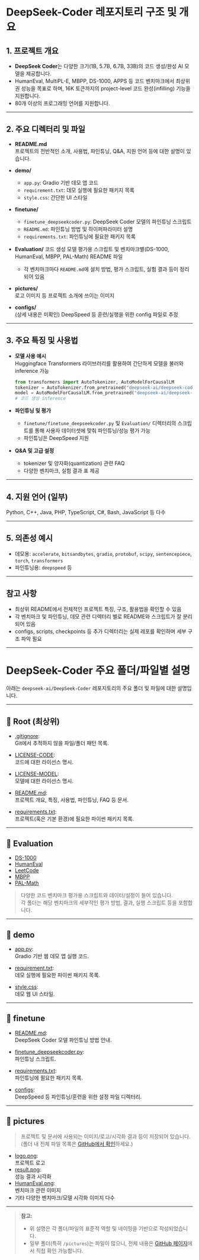 # DeepSeek-Coder 레포지토리 구조 및 개요

## 1. 프로젝트 개요

- **DeepSeek Coder**는 다양한 크기(1B, 5.7B, 6.7B, 33B)의 코드 생성/완성 AI 모델을 제공합니다.
- HumanEval, MultiPL-E, MBPP, DS-1000, APPS 등 코드 벤치마크에서 최상위권 성능을 목표로 하며, 16K 토큰까지의 project-level 코드 완성(infilling) 기능을 지원합니다.
- 80개 이상의 프로그래밍 언어를 지원합니다.

---

## 2. 주요 디렉터리 및 파일

- **README.md**  
  프로젝트의 전반적인 소개, 사용법, 파인튜닝, Q&A, 지원 언어 등에 대한 설명이 있습니다.

- **demo/**
  - `app.py`: Gradio 기반 데모 앱 코드
  - `requirement.txt`: 데모 실행에 필요한 패키지 목록
  - `style.css`: 간단한 UI 스타일

- **finetune/**
  - `finetune_deepseekcoder.py`: DeepSeek Coder 모델의 파인튜닝 스크립트
  - `README.md`: 파인튜닝 방법 및 하이퍼파라미터 설명
  - `requirements.txt`: 파인튜닝에 필요한 패키지 목록

- **Evaluation/**
  코드 생성 모델 평가용 스크립트 및 벤치마크별(DS-1000, HumanEval, MBPP, PAL-Math) README 파일  
  - 각 벤치마크마다 `README.md`에 설치 방법, 평가 스크립트, 실험 결과 등이 정리되어 있음

- **pictures/**  
  로고 이미지 등 프로젝트 소개에 쓰이는 이미지

- **configs/**  
  (상세 내용은 미확인) DeepSpeed 등 훈련/실행을 위한 config 파일로 추정

---

## 3. 주요 특징 및 사용법

- **모델 사용 예시**  
  Huggingface Transformers 라이브러리를 활용하여 간단하게 모델을 불러와 inference 가능  
  ```python
  from transformers import AutoTokenizer, AutoModelForCausalLM
  tokenizer = AutoTokenizer.from_pretrained("deepseek-ai/deepseek-coder-6.7b-instruct", trust_remote_code=True)
  model = AutoModelForCausalLM.from_pretrained("deepseek-ai/deepseek-coder-6.7b-instruct", ...)
  # 코드 생성 inference
  ```

- **파인튜닝 및 평가**  
  - `finetune/finetune_deepseekcoder.py` 및 `Evaluation/` 디렉터리의 스크립트를 통해 사용자 데이터셋에 맞춰 파인튜닝/성능 평가 가능
  - 파인튜닝은 DeepSpeed 지원

- **Q&A 및 고급 설정**  
  - tokenizer 및 양자화(quantization) 관련 FAQ
  - 다양한 벤치마크, 실험 결과 표 제공

---

## 4. 지원 언어 (일부)

Python, C++, Java, PHP, TypeScript, C#, Bash, JavaScript 등 다수

---

## 5. 의존성 예시

- 데모용: `accelerate`, `bitsandbytes`, `gradio`, `protobuf`, `scipy`, `sentencepiece`, `torch`, `transformers`
- 파인튜닝용: `deepspeed` 등

---

## 참고 사항

- 최상위 README에서 전체적인 프로젝트 특징, 구조, 활용법을 확인할 수 있음
- 각 벤치마크 및 파인튜닝, 데모 관련 디렉터리 별로 README와 스크립트가 잘 분리되어 있음
- configs, scripts, checkpoints 등 추가 디렉터리는 실제 레포를 확인하며 세부 구조 파악 필요

---

# DeepSeek-Coder 주요 폴더/파일별 설명

아래는 `deepseek-ai/DeepSeek-Coder` 레포지토리의 주요 폴더 및 파일에 대한 설명입니다.

---

## 📂 Root (최상위)

- [.gitignore](https://github.com/deepseek-ai/DeepSeek-Coder/blob/main/.gitignore):  
  Git에서 추적하지 않을 파일/폴더 패턴 목록.

- [LICENSE-CODE](https://github.com/deepseek-ai/DeepSeek-Coder/blob/main/LICENSE-CODE):  
  코드에 대한 라이선스 명시.

- [LICENSE-MODEL](https://github.com/deepseek-ai/DeepSeek-Coder/blob/main/LICENSE-MODEL):  
  모델에 대한 라이선스 명시.

- [README.md](https://github.com/deepseek-ai/DeepSeek-Coder/blob/main/README.md):  
  프로젝트 개요, 특징, 사용법, 파인튜닝, FAQ 등 문서.

- [requirements.txt](https://github.com/deepseek-ai/DeepSeek-Coder/blob/main/requirements.txt):  
  프로젝트(혹은 기본 환경)에 필요한 파이썬 패키지 목록.

---

## 📂 Evaluation

- [DS-1000](https://github.com/deepseek-ai/DeepSeek-Coder/tree/main/Evaluation/DS-1000)
- [HumanEval](https://github.com/deepseek-ai/DeepSeek-Coder/tree/main/Evaluation/HumanEval)
- [LeetCode](https://github.com/deepseek-ai/DeepSeek-Coder/tree/main/Evaluation/LeetCode)
- [MBPP](https://github.com/deepseek-ai/DeepSeek-Coder/tree/main/Evaluation/MBPP)
- [PAL-Math](https://github.com/deepseek-ai/DeepSeek-Coder/tree/main/Evaluation/PAL-Math)

> 다양한 코드 벤치마크 평가용 스크립트와 데이터/설정이 들어 있습니다.  
> 각 폴더는 해당 벤치마크의 세부적인 평가 방법, 결과, 실행 스크립트 등을 포함합니다.

---

## 📂 demo

- [app.py](https://github.com/deepseek-ai/DeepSeek-Coder/blob/main/demo/app.py):  
  Gradio 기반 웹 데모 앱 실행 코드.

- [requirement.txt](https://github.com/deepseek-ai/DeepSeek-Coder/blob/main/demo/requirement.txt):  
  데모 실행에 필요한 파이썬 패키지 목록.

- [style.css](https://github.com/deepseek-ai/DeepSeek-Coder/blob/main/demo/style.css):  
  데모 웹 UI 스타일.

---

## 📂 finetune

- [README.md](https://github.com/deepseek-ai/DeepSeek-Coder/blob/main/finetune/README.md):  
  DeepSeek Coder 모델 파인튜닝 방법 안내.

- [finetune_deepseekcoder.py](https://github.com/deepseek-ai/DeepSeek-Coder/blob/main/finetune/finetune_deepseekcoder.py):  
  파인튜닝 스크립트.

- [requirements.txt](https://github.com/deepseek-ai/DeepSeek-Coder/blob/main/finetune/requirements.txt):  
  파인튜닝에 필요한 패키지 목록.

- [configs](https://github.com/deepseek-ai/DeepSeek-Coder/tree/main/finetune/configs):  
  DeepSpeed 등 파인튜닝/훈련을 위한 설정 파일 디렉터리.

---

## 📂 pictures

> 프로젝트 및 문서에 사용되는 이미지/로고/시각화 결과 등이 저장되어 있습니다.
> (폴더 내 전체 파일 목록은 [GitHub에서 확인](https://github.com/deepseek-ai/DeepSeek-Coder/tree/main/pictures)하세요.)

- [logo.png](https://github.com/deepseek-ai/DeepSeek-Coder/blob/main/pictures/logo.png):  
  프로젝트 로고
- [result.png](https://github.com/deepseek-ai/DeepSeek-Coder/blob/main/pictures/result.png):  
  성능 결과 시각화
- [HumanEval.png](https://github.com/deepseek-ai/DeepSeek-Coder/blob/main/pictures/HumanEval.png):  
  벤치마크 관련 이미지
- 기타 다양한 벤치마크/모델 시각화 이미지 다수

---

> **참고:**  
> - 위 설명은 각 폴더/파일의 표준적 역할 및 네이밍을 기반으로 작성되었습니다.  
> - 일부 폴더(특히 `/pictures`)는 파일이 많으니, 전체 내용은 [GitHub 페이지](https://github.com/deepseek-ai/DeepSeek-Coder/tree/main/pictures)에서 직접 확인 가능합니다.
